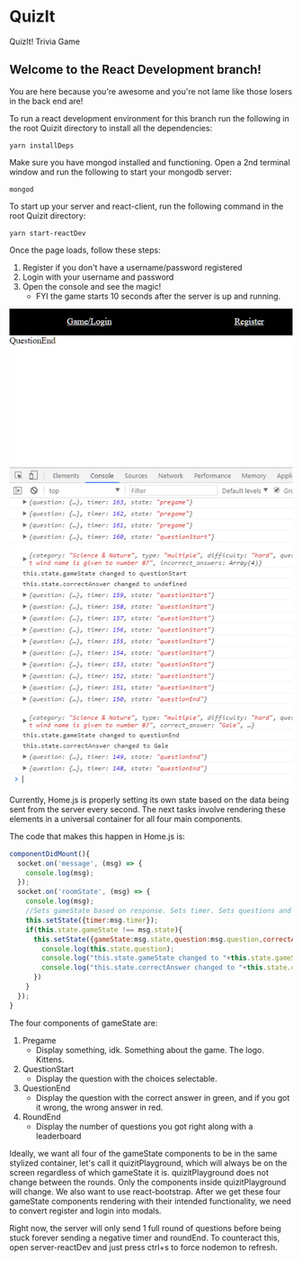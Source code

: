 # QuizIt
QuizIt! Trivia Game

## Welcome to the React Development branch!

You are here because you're awesome and you're not lame like those losers in the back end are!

To run a react development environment for this branch run the following in the root Quizit directory to install all the dependencies:
```
yarn installDeps
```

Make sure you have mongod installed and functioning. Open a 2nd terminal window and run the following to start your mongodb server:
```
mongod
```

To start up your server and react-client, run the following command in the root Quizit directory:
```
yarn start-reactDev
```

Once the page loads, follow these steps:

1. Register if you don't have a username/password registered
2. Login with your username and password
3. Open the console and see the magic!
    * FYI the game starts 10 seconds after the server is up and running.

![console-preview](./readme/quizit-readme-1.png "console-preview")

Currently, Home.js is properly setting its own state based on the data being sent from the server every second. The next tasks involve rendering these elements in a universal container for all four main components.

The code that makes this happen in Home.js is:
``` Javascript
componentDidMount(){
  socket.on('message', (msg) => {
    console.log(msg);
  });
  socket.on('roomState', (msg) => {
    console.log(msg);
    //Sets gameState based on response. Sets timer. Sets questions and correctAnswer when applicable.
    this.setState({timer:msg.timer});
    if(this.state.gameState !== msg.state){
      this.setState({gameState:msg.state,question:msg.question,correctAnswer:msg.question.correct_answer}, ()=>{
        console.log(this.state.question);
        console.log("this.state.gameState changed to "+this.state.gameState);
        console.log("this.state.correctAnswer changed to "+this.state.correctAnswer);
      })
    }
  });
}
```

The four components of gameState are:

1. Pregame
	* Display something, idk. Something about the game. The logo. Kittens.
2. QuestionStart
	* Display the question with the choices selectable.
3. QuestionEnd
	* Display the question with the correct answer in green, and if you got it wrong, the wrong answer in red.
4. RoundEnd
	* Display the number of questions you got right along with a leaderboard

Ideally, we want all four of the gameState components to be in the same stylized container, let's call it quizitPlayground, which will always be on the screen regardless of which gameState it is. quizitPlayground does not change between the rounds. Only the components inside quizitPlayground will change. We also want to use react-bootstrap. After we get these four gameState components rendering with their intended functionality, we need to convert register and login into modals.

Right now, the server will only send 1 full round of questions before being stuck forever sending a negative timer and roundEnd. To counteract this, open server-reactDev and just press ctrl+s to force nodemon to refresh.
